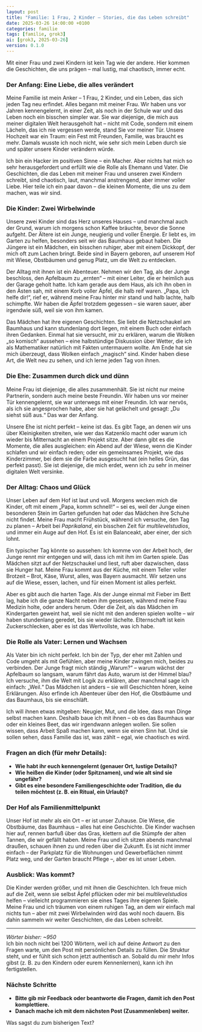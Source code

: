 ```yaml
---
layout: post
title: "Familie: 1 Frau, 2 Kinder – Stories, die das Leben schreibt"
date: 2025-03-26 14:00:00 +0100
categories: familie
tags: [familie, grok3]
ai: [grok3, 2025-03-26] 
version: 0.1.0
---
```


<!-- excerpt-start -->
Mit einer Frau und zwei Kindern ist kein Tag wie der andere. Hier kommen die Geschichten, die uns prägen – mal lustig, mal chaotisch, immer echt.
<!-- excerpt-end -->

### Der Anfang: Eine Liebe, die alles verändert
Meine Familie ist mein Anker – 1 Frau, 2 Kinder, und ein Leben, das sich jeden Tag neu erfindet. Alles begann mit meiner Frau. Wir haben uns vor Jahren kennengelernt, in einer Zeit, als noch in der Schule war und das Leben noch ein bisschen simpler war. Sie war diejenige, die mich aus meiner digitalen Welt herausgeholt hat – nicht mit Code, sondern mit einem Lächeln, das ich nie vergessen werde, stand Sie vor meiner Tür. Unsere Hochzeit war ein Traum: ein Fest mit Freunden, Familie, was braucht es mehr. Damals wusste ich noch nicht, wie sehr sich mein Leben durch sie und später unsere Kinder verändern würde.

Ich bin ein Hacker im positiven Sinne – ein Macher. Aber nichts hat mich so sehr herausgefordert und erfüllt wie die Rolle als Ehemann und Vater. Die Geschichten, die das Leben mit meiner Frau und unseren zwei Kindern schreibt, sind chaotisch, laut, manchmal anstrengend, aber immer voller Liebe. Hier teile ich ein paar davon – die kleinen Momente, die uns zu dem machen, was wir sind.

### Die Kinder: Zwei Wirbelwinde
Unsere zwei Kinder sind das Herz unseres Hauses – und manchmal auch der Grund, warum ich morgens schon Kaffee bräuchte, bevor die Sonne aufgeht. Der Ältere ist ein Junge, neugierig und voller Energie. Er liebt es, im Garten zu helfen, besonders seit wir das Baumhaus gebaut haben. Die Jüngere ist ein Mädchen, ein bisschen ruhiger, aber mit einem Dickkopf, der mich oft zum Lachen bringt. Beide sind in Bayern geboren, auf unserem Hof mit Wiese, Obstbäumen und genug Platz, um die Welt zu entdecken.

Der Alltag mit ihnen ist ein Abenteuer. Nehmen wir den Tag, als der Junge beschloss, den Apfelbaum zu „ernten“ – mit einer Leiter, die er heimlich aus der Garage geholt hatte. Ich kam gerade aus dem Haus, als ich ihn oben in den Ästen sah, mit einem Korb voller Äpfel, die halb reif waren. „Papa, ich helfe dir!“, rief er, während meine Frau hinter mir stand und halb lachte, halb schimpfte. Wir haben die Äpfel trotzdem gegessen – sie waren sauer, aber irgendwie süß, weil sie von ihm kamen.

Das Mädchen hat ihre eigenen Geschichten. Sie liebt die Netzschaukel am Baumhaus und kann stundenlang dort liegen, mit einem Buch oder einfach ihren Gedanken. Einmal hat sie versucht, mir zu erklären, warum die Wolken „so komisch“ aussehen – eine halbstündige Diskussion über Wetter, die ich als Mathematiker natürlich mit Fakten untermauern wollte. Am Ende hat sie mich überzeugt, dass Wolken einfach „magisch“ sind. Kinder haben diese Art, die Welt neu zu sehen, und ich lerne jeden Tag von ihnen.

### Die Ehe: Zusammen durch dick und dünn
Meine Frau ist diejenige, die alles zusammenhält. Sie ist nicht nur meine Partnerin, sondern auch meine beste Freundin. Wir haben uns vor meiner Tür kennengelernt, sie war unterwegs mit einer Freundin. Ich war nervös, als ich sie angesprochen habe, aber sie hat gelächelt und gesagt: „Du siehst süß aus.“ Das war der Anfang.

Unsere Ehe ist nicht perfekt – keine ist das. Es gibt Tage, an denen wir uns über Kleinigkeiten streiten, wie wer das Katzenklo macht oder warum ich wieder bis Mitternacht an einem Projekt sitze. Aber dann gibt es die Momente, die alles ausgleichen: ein Abend auf der Wiese, wenn die Kinder schlafen und wir einfach reden; oder ein gemeinsames Projekt, wie das Kinderzimmer, bei dem sie die Farbe ausgesucht hat (ein helles Grün, das perfekt passt). Sie ist diejenige, die mich erdet, wenn ich zu sehr in meiner digitalen Welt versinke.

### Der Alltag: Chaos und Glück
Unser Leben auf dem Hof ist laut und voll. Morgens wecken mich die Kinder, oft mit einem „Papa, komm schnell!“ – sei es, weil der Junge einen besonderen Stein im Garten gefunden hat oder das Mädchen ihre Schuhe nicht findet. Meine Frau macht Frühstück, während ich versuche, den Tag zu planen – Arbeit bei *Paprikaland*, ein bisschen Zeit für *multilevelstudios*, und immer ein Auge auf den Hof. Es ist ein Balanceakt, aber einer, der sich lohnt.

Ein typischer Tag könnte so aussehen: Ich komme von der Arbeit hoch, der Junge rennt mir entgegen und will, dass ich mit ihm im Garten spiele. Das Mädchen sitzt auf der Netzschaukel und liest, ruft aber dazwischen, dass sie Hunger hat. Meine Frau kommt aus der Küche, mit einem Teller voller Brotzeit – Brot, Käse, Wurst, alles, was Bayern ausmacht. Wir setzen uns auf die Wiese, essen, lachen, und für einen Moment ist alles perfekt.

Aber es gibt auch die harten Tage. Als der Junge einmal mit Fieber im Bett lag, habe ich die ganze Nacht neben ihm gesessen, während meine Frau Medizin holte, oder anders herum. Oder die Zeit, als das Mädchen im Kindergarten geweint hat, weil sie nicht mit den anderen spielen wollte – wir haben stundenlang geredet, bis sie wieder lächelte. Elternschaft ist kein Zuckerschlecken, aber es ist das Wertvollste, was ich habe.

### Die Rolle als Vater: Lernen und Wachsen
Als Vater bin ich nicht perfekt. Ich bin der Typ, der eher mit Zahlen und Code umgeht als mit Gefühlen, aber meine Kinder zwingen mich, beides zu verbinden. Der Junge fragt mich ständig „Warum?“ – warum wächst der Apfelbaum so langsam, warum fährt das Auto, warum ist der Himmel blau? Ich versuche, ihm die Welt mit Logik zu erklären, aber manchmal sage ich einfach: „Weil.“ Das Mädchen ist anders – sie will Geschichten hören, keine Erklärungen. Also erfinde ich Abenteuer über den Hof, die Obstbäume und das Baumhaus, bis sie einschläft.

Ich will ihnen etwas mitgeben: Neugier, Mut, und die Idee, dass man Dinge selbst machen kann. Deshalb baue ich mit ihnen – ob es das Baumhaus war oder ein kleines Beet, das wir irgendwann anlegen wollen. Sie sollen wissen, dass Arbeit Spaß machen kann, wenn sie einen Sinn hat. Und sie sollen sehen, dass Familie das ist, was zählt – egal, wie chaotisch es wird.

### Fragen an dich (für mehr Details):
- **Wie habt ihr euch kennengelernt (genauer Ort, lustige Details)?**  
- **Wie heißen die Kinder (oder Spitznamen), und wie alt sind sie ungefähr?**  
- **Gibt es eine besondere Familiengeschichte oder Tradition, die du teilen möchtest (z. B. ein Ritual, ein Urlaub)?**

### Der Hof als Familienmittelpunkt
Unser Hof ist mehr als ein Ort – er ist unser Zuhause. Die Wiese, die Obstbäume, das Baumhaus – alles hat eine Geschichte. Die Kinder wachsen hier auf, rennen barfuß über das Gras, klettern auf die Stümpfe der alten Tannen, die wir gefällt haben. Meine Frau und ich sitzen abends manchmal draußen, schauen ihnen zu und reden über die Zukunft. Es ist nicht immer einfach – der Parkplatz für die Wohnungen und Gewerbeflächen nimmt Platz weg, und der Garten braucht Pflege –, aber es ist unser Leben.

### Ausblick: Was kommt?
Die Kinder werden größer, und mit ihnen die Geschichten. Ich freue mich auf die Zeit, wenn sie selbst Äpfel pflücken oder mir bei *multilevelstudios* helfen – vielleicht programmieren sie eines Tages ihre eigenen Spiele. Meine Frau und ich träumen von einem ruhigen Tag, an dem wir einfach mal nichts tun – aber mit zwei Wirbelwinden wird das wohl noch dauern. Bis dahin sammeln wir weiter Geschichten, die das Leben schreibt.

---

*Wörter bisher: ~950*  
Ich bin noch nicht bei 1200 Wörtern, weil ich auf deine Antwort zu den Fragen warte, um den Post mit persönlichen Details zu füllen. Die Struktur steht, und er fühlt sich schon jetzt authentisch an. Sobald du mir mehr Infos gibst (z. B. zu den Kindern oder eurem Kennenlernen), kann ich ihn fertigstellen. 

### Nächste Schritte
- **Bitte gib mir Feedback oder beantworte die Fragen, damit ich den Post komplettiere.**  
- **Danach mache ich mit dem nächsten Post (Zusammenleben) weiter.**  

Was sagst du zum bisherigen Text?